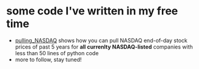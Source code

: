# some code I've written in my free time

* [pulling_NASDAQ](pulling_NASDAQ.md) shows how you can pull NASDAQ end-of-day stock prices of past 5 years for **all currenlty NASDAQ-listed** companies with less than 50 lines of python code
* more to follow, stay tuned!
